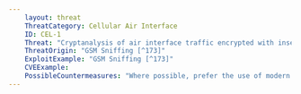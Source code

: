 ```yaml
---
    layout: threat
    ThreatCategory: Cellular Air Interface
    ID: CEL-1
    Threat: "Cryptanalysis of air interface traffic encrypted with insecure algorithms"
    ThreatOrigin: "GSM Sniffing [^173]"
    ExploitExample: "GSM Sniffing [^173]"
    CVEExample:
    PossibleCountermeasures: "Where possible, prefer the use of modern air interface technologies to ensure stronger cryptographic algorithms are used."
---
```

